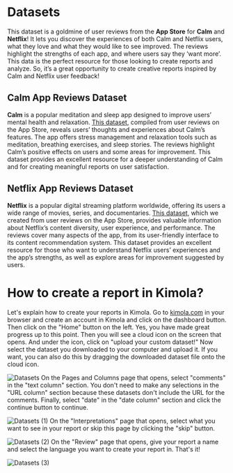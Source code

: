 # Datasets
This dataset is a goldmine of user reviews from the **App Store** for **Calm** and **Netflix**! It lets you discover the experiences of both Calm and Netflix users, what they love and what they would like to see improved. The reviews highlight the strengths of each app, and where users say they ‘want more’. This data is the perfect resource for those looking to create reports and analyze. So, it’s a great opportunity to create creative reports inspired by Calm and Netflix user feedback!
## Calm App Reviews Dataset
**Calm** is a popular meditation and sleep app designed to improve users’ mental health and relaxation. [This dataset](https://github.com/Kimola/nlp-datasets/blob/main/app-store-reviews/Calm%20(Meditation%20App)%20-%20App%20Store%20Reviews.csv), compiled from user reviews on the App Store, reveals users’ thoughts and experiences about Calm’s features. The app offers stress management and relaxation tools such as meditation, breathing exercises, and sleep stories. The reviews highlight Calm’s positive effects on users and some areas for improvement. This dataset provides an excellent resource for a deeper understanding of Calm and for creating meaningful reports on user satisfaction.
## Netflix App Reviews Dataset
**Netflix** is ​​a popular digital streaming platform worldwide, offering its users a wide range of movies, series, and documentaries. [This dataset](https://github.com/Kimola/nlp-datasets/blob/main/app-store-reviews/Netflix%20(IPTV)%20-%20App%20Store%20Reviews.csv), which we created from user reviews on the App Store, provides valuable information about Netflix’s content diversity, user experience, and performance. The reviews cover many aspects of the app, from its user-friendly interface to its content recommendation system. This dataset provides an excellent resource for those who want to understand Netflix users’ experiences and the app’s strengths, as well as explore areas for improvement suggested by users.
# How to create a report in Kimola?
Let's explain how to create your reports in Kimola. Go to [kimola.com](https://kimola.com/) in your browser and create an account in Kimola and click on the dashboard button. Then click on the "Home" button on the left. Yes, you have made great progress up to this point. Then you will see a cloud icon on the screen that opens. And under the icon, click on "upload your custom dataset!" Now select the dataset you downloaded to your computer and upload it. If you want, you can also do this by dragging the downloaded dataset file onto the cloud icon.

![Datasets](https://github.com/user-attachments/assets/f56a77b2-8f20-4cbd-8221-fc4218e97306)
On the Pages and Columns page that opens, select "comments" in the "text column" section. You don't need to make any selections in the "URL column" section because these datasets don't include the URL for the comments. Finally, select "date" in the "date column" section and click the continue button to continue.

![Datasets (1)](https://github.com/user-attachments/assets/a159b10d-1ccc-4fc5-9b5f-136b193fc2dc)
On the "Interpretations" page that opens, select what you want to see in your report or skip this page by clicking the "skip" button.

![Datasets (2)](https://github.com/user-attachments/assets/ffb35cef-06f2-454c-bb72-f3610a5dbdf5)
On the "Review" page that opens, give your report a name and select the language you want to create your report in. That's it!

![Datasets (3)](https://github.com/user-attachments/assets/f27f885b-13b6-48b6-8578-69d1f883f5e3)
